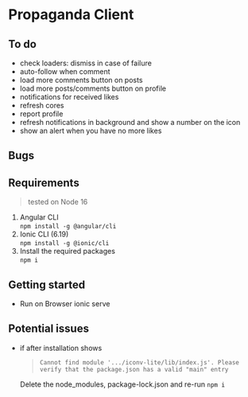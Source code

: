# Propaganda Client

## To do
- check loaders: dismiss in case of failure
- auto-follow when comment
- load more comments button on posts
- load more posts/comments button on profile
- notifications for received likes
- refresh cores
- report profile
- refresh notifications in background and show a number on the icon
- show an alert when you have no more likes


## Bugs

## Requirements

> tested on Node 16

1. Angular CLI \
    `npm install -g @angular/cli`
3. Ionic CLI (6.19) \
    `npm install -g @ionic/cli`
4. Install the required packages \
    `npm i`

## Getting started

- Run on Browser
    ionic serve

## Potential issues
- if after installation shows 
    > `Cannot find module '.../iconv-lite/lib/index.js'. Please verify that the package.json has a valid "main" entry`
   
    Delete the node_modules, package-lock.json and re-run `npm i`